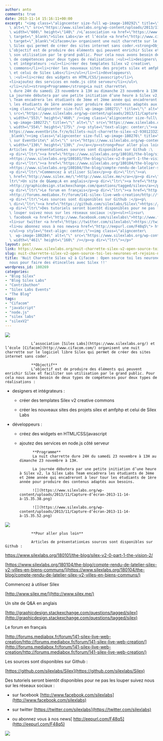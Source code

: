 ```yaml
---
author: anto
comments: true
date: 2013-11-14 15:16:11+00:00
excerpt: "<img class=\"aligncenter size-full wp-image-180292\" title=\"silex-nuit-charrette-2\"\
  \ alt=\"\" src=\"https://www.silexlabs.org/wp-content/uploads/2013/11/silex-nuit-charrette-2.png\"\
  \ width=\"608\" height=\"140\" />L’association <a href=\"https://www.silexlabs.org/\"\
  \ target=\"_blank\">Silex Labs</a> et l’école <a href=\"http://www.cifacom.com/\"\
  \ target=\"_blank\">Cifacom</a> organisent une nuit charrette sur le logiciel libre\
  \ Silex qui permet de créer des sites internet sans coder.<strong>Objectif</strong>\
  L’objectif est de produire des éléments qui peuvent enrichir Silex et faciliter\
  \ son utilisation par le grand public. Pour cela nous avons besoin de deux types\
  \ de compétences pour deux types de réalisations :<ul><li>designers\
  \ et intégrateurs :<ul><li>créer des templates Silex v2 creative\
  \ commons</li><li>créer les nouveaux sites des projets silex et amfphp\
  \ et celui de Silex Labs</li></ul></li><li>développeurs\
  \ :<ul><li>créez des widgets en HTML/CSS/javascript</li>\
  <li>ajoutez des services en node.js côté serveur</li></ul>\
  </li></ul><strong>Programme</strong>La nuit charrette\
  \ dure 24H du samedi 23 novembre à 13H au dimanche 23 novembre à 13H.\
  La journée débutera par une petite initiation d’une heure à Silex v2, la Silex Labs\
  \ Team encadrera les étudiants de 3ème et 2ème année qui encadreront à leur tour\
  \ les étudiants de 1ère année pour produire des contenus adaptés aux besoins.\
  <img class=\"aligncenter size-full wp-image-180271\" title=\"\" alt=\"\"\
  \ src=\"https://www.silexlabs.org/wp-content/uploads/2013/11/Capture-d’écran-2013-11-14-à-15.35.38.png\"\
  \ width=\"553\" height=\"460\" /><img class=\"aligncenter size-full\
  \ wp-image-180272\" title=\"\" alt=\"\" src=\"https://www.silexlabs.org/wp-content/uploads/2013/11/Capture-d’écran-2013-11-14-à-15.35.52.png\"\
  \ width=\"554\" height=\"175\" /><p style=\"text-align: center;\"><a href=\"\
  https://www.eventbrite.fr/e/billets-nuit-charrette-silex-v2-9301233239\" target=\"\
  _blank\"><img class=\"aligncenter size-full wp-image-180276\" title=\"Incrivez vous\
  \ sur Eventbrite\" alt=\"\" src=\"https://www.silexlabs.org/wp-content/uploads/2013/11/icone_inscription11.png\"\
  \ width=\"130\" height=\"130\" /></a></p><strong>Pour aller plus loin</strong>\
  Articles de présentationLes sources sont disponibles sur Github :\
  <p dir=\"ltr\"><a href=\"https://www.silexlabs.org/180101/the-blog/silex-v2-0-part-1-the-vision-2/\"\
  >https://www.silexlabs.org/180101/the-blog/silex-v2-0-part-1-the-vision-2/ </a></p>\
  <p dir=\"ltr\"><a href=\"https://www.silexlabs.org/180104/the-blog/compte-rendu-de-latelier-silex-v2-villes-en-biens-communs/\"\
  >https://www.silexlabs.org/180104/the-blog/compte-rendu-de-latelier-silex-v2-villes-en-biens-communs/</a></p>\
  <p dir=\"ltr\">Commencez à utiliser Silex</p><p dir=\"ltr\"><a\
  \ href=\"http://www.silex.me/\">http://www.silex.me/</a></p><p dir=\"\
  ltr\">Un site de Q&amp;A en anglais</p><p dir=\"ltr\"><a href=\"http://graphicdesign.stackexchange.com/questions/tagged/silex\"\
  >http://graphicdesign.stackexchange.com/questions/tagged/silex</a></p>\
  <p dir=\"ltr\">Le forum en français</p><p dir=\"ltr\"><a href=\"http://forums.mediabox.fr/forum/141-silex-live-web-creation/http://forums.mediabox.fr/forum/141-silex-live-web-creation/\"\
  >http://forums.mediabox.fr/forum/141-silex-live-web-creation/http://forums.mediabox.fr/forum/141-silex-live-web-creation/</a></p>\
  <p dir=\"ltr\">Les sources sont disponibles sur Github :</p><p\
  \ dir=\"ltr\"><a href=\"https://github.com/silexlabs/Silex\">https://github.com/silexlabs/Silex</a></p>\
  <p dir=\"ltr\">Des tutoriels seront bientôt disponibles pour ne pas les\
  \ louper suivez nous sur les réseaux sociaux :</p><ul><li>sur\
  \ facebook <a href=\"http://www.facebook.com/silexlabs\">http://www.facebook.com/silexlabs</a></li>\
  <li>sur twitter <a href=\"https://twitter.com/silexlabs\">https://twitter.com/silexlabs</a></li>\
  <li>ou abonnez vous à nos news<a href=\"http://eepurl.com/F48q5\"> http://eepurl.com/F48q5</a></li>\
  </ul><p style=\"text-align: center;\"><img class=\"aligncenter\
  \  wp-image-180284\" alt=\"\" src=\"https://www.silexlabs.org/wp-content/uploads/2013/11/logo-cifacom-blc1.jpg\"\
  \ width=\"461\" height=\"160\" /></p><p dir=\"ltr\"></p>"
layout: post
link: https://www.silexlabs.org/nuit-charrette-silex-v2-open-source-toi-les-neurones-et-rejoins-nous-pour-faire-des-etincelles-avec-silex/
slug: nuit-charrette-silex-v2-open-source-toi-les-neurones-et-rejoins-nous-pour-faire-des-etincelles-avec-silex
title: 'Nuit Charrette Silex v2 à Cifacom : Open source toi les neurones et rejoins
  nous pour faire des étincelles avec Silex !!'
wordpress_id: 180269
categories:
- "Blog Silex"
- "Blog Silex Labs"
- "Contributhon"
- "Silex Labs Events"
- "The Blog"
tags:
- "Cifacom"
- "javaScript"
- "node.js"
- "silex labs"
- "silexV2"
---
```


![](https://www.silexlabs.org/wp-content/uploads/2013/11/silex-nuit-charrette-2.png)

				L’association [Silex Labs](https://www.silexlabs.org/) et l’école [Cifacom](http://www.cifacom.com/) organisent une nuit charrette sur le logiciel libre Silex qui permet de créer des sites internet sans coder.

				**Objectif**
				L’objectif est de produire des éléments qui peuvent enrichir Silex et faciliter son utilisation par le grand public. Pour cela nous avons besoin de deux types de compétences pour deux types de réalisations :




  * designers et intégrateurs :


    * créer des templates Silex v2 creative commons


    * créer les nouveaux sites des projets silex et amfphp et celui de Silex Labs





  * développeurs :


    * créez des widgets en HTML/CSS/javascript


    * ajoutez des services en node.js côté serveur





				**Programme**
				La nuit charrette dure 24H du samedi 23 novembre à 13H au dimanche 23 novembre à 13H.

				La journée débutera par une petite initiation d’une heure à Silex v2, la Silex Labs Team encadrera les étudiants de 3ème et 2ème année qui encadreront à leur tour les étudiants de 1ère année pour produire des contenus adaptés aux besoins.

				![](https://www.silexlabs.org/wp-content/uploads/2013/11/Capture-d’écran-2013-11-14-à-15.35.38.png)

				![](https://www.silexlabs.org/wp-content/uploads/2013/11/Capture-d’écran-2013-11-14-à-15.35.52.png)


[![](https://www.silexlabs.org/wp-content/uploads/2013/11/icone_inscription11.png)](https://www.eventbrite.fr/e/billets-nuit-charrette-silex-v2-9301233239)


				**Pour aller plus loin**

				Articles de présentationLes sources sont disponibles sur Github :


[https://www.silexlabs.org/180101/the-blog/silex-v2-0-part-1-the-vision-2/ ](https://www.silexlabs.org/180101/the-blog/silex-v2-0-part-1-the-vision-2/)




[https://www.silexlabs.org/180104/the-blog/compte-rendu-de-latelier-silex-v2-villes-en-biens-communs/](https://www.silexlabs.org/180104/the-blog/compte-rendu-de-latelier-silex-v2-villes-en-biens-communs/)




Commencez à utiliser Silex




[http://www.silex.me/](http://www.silex.me/)




Un site de Q&A en anglais




[http://graphicdesign.stackexchange.com/questions/tagged/silex](http://graphicdesign.stackexchange.com/questions/tagged/silex)




Le forum en français




[http://forums.mediabox.fr/forum/141-silex-live-web-creation/http://forums.mediabox.fr/forum/141-silex-live-web-creation/](http://forums.mediabox.fr/forum/141-silex-live-web-creation/http://forums.mediabox.fr/forum/141-silex-live-web-creation/)




Les sources sont disponibles sur Github :




[https://github.com/silexlabs/Silex](https://github.com/silexlabs/Silex)




Des tutoriels seront bientôt disponibles pour ne pas les louper suivez nous sur les réseaux sociaux :







  * sur facebook [http://www.facebook.com/silexlabs](http://www.facebook.com/silexlabs)


  * sur twitter [https://twitter.com/silexlabs](https://twitter.com/silexlabs)


  * ou abonnez vous à nos news[ http://eepurl.com/F48q5](http://eepurl.com/F48q5)




![](https://www.silexlabs.org/wp-content/uploads/2013/11/logo-cifacom-blc1.jpg)



